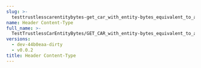 ```yaml
---
slug: >-
  testtrustlesscarentitybytes-get_car_with_entity-bytes_equivalent_to_a_http_range_request_for_the_middle_of_a_file_(negative_ending)_(format=car)-header_content-type
name: Header Content-Type
full_name: >-
  TestTrustlessCarEntityBytes/GET_CAR_with_entity-bytes_equivalent_to_a_HTTP_Range_Request_for_the_middle_of_a_file_(negative_ending)_(format=car)/Header_Content-Type
versions:
  - dev-44b0eaa-dirty
  - v0.0.2
title: Header Content-Type
---
```


